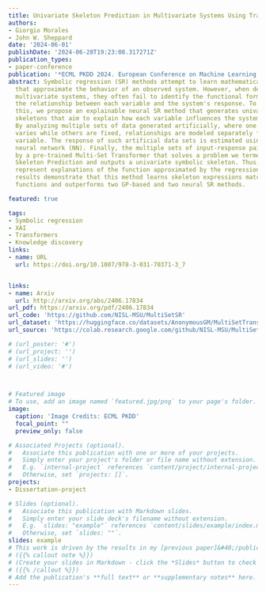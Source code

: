 ```yaml
---
title: Univariate Skeleton Prediction in Multivariate Systems Using Transformers
authors:
- Giorgio Morales
- John W. Sheppard
date: '2024-06-01'
publishDate: '2024-06-28T19:23:08.317271Z'
publication_types:
- paper-conference
publication: '*ECML PKDD 2024. European Conference on Machine Learning and Principles and Practice of Knowledge Discovery in Databases*'
abstract: Symbolic regression (SR) methods attempt to learn mathematical expressions
  that approximate the behavior of an observed system. However, when dealing with
  multivariate systems, they often fail to identify the functional form that explains
  the relationship between each variable and the system's response. To begin to address
  this, we propose an explainable neural SR method that generates univariate symbolic
  skeletons that aim to explain how each variable influences the system's response.
  By analyzing multiple sets of data generated artificially, where one input variable
  varies while others are fixed, relationships are modeled separately for each input
  variable. The response of such artificial data sets is estimated using a regression
  neural network (NN). Finally, the multiple sets of input-response pairs are processed
  by a pre-trained Multi-Set Transformer that solves a problem we termed Multi-Set
  Skeleton Prediction and outputs a univariate symbolic skeleton. Thus, such skeletons
  represent explanations of the function approximated by the regression NN. Experimental
  results demonstrate that this method learns skeleton expressions matching the underlying
  functions and outperforms two GP-based and two neural SR methods.

featured: true

tags:
- Symbolic regression
- XAI
- Transformers
- Knowledge discovery
links:
- name: URL
  url: https://doi.org/10.1007/978-3-031-70371-3_7


links:
- name: Arxiv
  url: http://arxiv.org/abs/2406.17834
url_pdf: https://arxiv.org/pdf/2406.17834
url_code: 'https://github.com/NISL-MSU/MultiSetSR'
url_dataset: 'https://huggingface.co/datasets/AnonymousGM/MultiSetTransformerData'
url_source: 'https://colab.research.google.com/github/NISL-MSU/MultiSetSR/blob/master/DemoMSSP.ipynb'

# (url_poster: '#')
# (url_project: '')
# (url_slides: '')
# (url_video: '#')



# Featured image
# To use, add an image named `featured.jpg/png` to your page's folder. 
image:
  caption: 'Image Credits: ECML PKDD'
  focal_point: ""
  preview_only: false

# Associated Projects (optional).
#   Associate this publication with one or more of your projects.
#   Simply enter your project's folder or file name without extension.
#   E.g. `internal-project` references `content/project/internal-project/index.md`.
#   Otherwise, set `projects: []`.
projects:
- Dissertation-project

# Slides (optional).
#   Associate this publication with Markdown slides.
#   Simply enter your slide deck's filename without extension.
#   E.g. `slides: "example"` references `content/slides/example/index.md`.
#   Otherwise, set `slides: ""`.
slides: example
# This work is driven by the results in my [previous paper]&#40;/publication/conference-paper/&#41; on LLMs.
# ({{% callout note %}})
# (Create your slides in Markdown - click the *Slides* button to check out the example.
# ({{% /callout %}})
# Add the publication's **full text** or **supplementary notes** here. You can use rich formatting such as including [code, math, and images]&#40;https://docs.hugoblox.com/content/writing-markdown-latex/&#41;.
---
```


